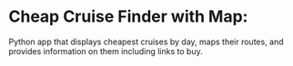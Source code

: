 # Cheap Cruise Finder with Map:
Python app that displays cheapest cruises by day, maps their routes, and provides information on them including links to buy.
